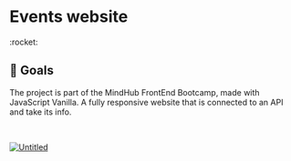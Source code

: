 <h1> Events website </h1>
:rocket:
<br>

## :dart:	Goals

The project is part of the MindHub FrontEnd Bootcamp, made with JavaScript Vanilla. A fully responsive website that is connected to an API and take its info.

<br>

<a href="https://ibb.co/xq19Xvc"><img src="https://i.ibb.co/4R8vKyD/Untitled.png" alt="Untitled" border="0"></a>

